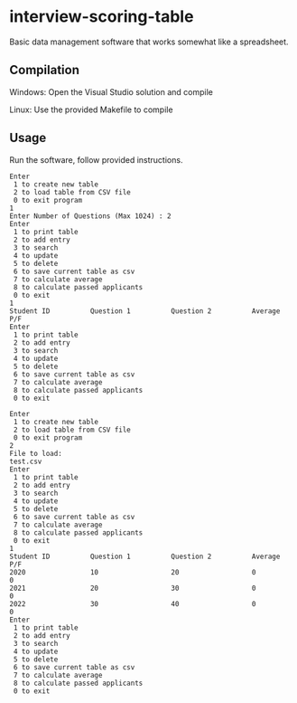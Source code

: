 # interview-scoring-table

Basic data management software that works somewhat like a spreadsheet.

## Compilation

Windows: Open the Visual Studio solution and compile

Linux: Use the provided Makefile to compile

## Usage

Run the software, follow provided instructions.

```
Enter
 1 to create new table
 2 to load table from CSV file
 0 to exit program
1
Enter Number of Questions (Max 1024) : 2
Enter
 1 to print table
 2 to add entry
 3 to search
 4 to update
 5 to delete
 6 to save current table as csv
 7 to calculate average
 8 to calculate passed applicants
 0 to exit
1
Student ID          Question 1          Question 2          Average             P/F
Enter
 1 to print table
 2 to add entry
 3 to search
 4 to update
 5 to delete
 6 to save current table as csv
 7 to calculate average
 8 to calculate passed applicants
 0 to exit
```




```
Enter
 1 to create new table
 2 to load table from CSV file
 0 to exit program
2
File to load:
test.csv
Enter
 1 to print table
 2 to add entry
 3 to search
 4 to update
 5 to delete
 6 to save current table as csv
 7 to calculate average
 8 to calculate passed applicants
 0 to exit
1
Student ID          Question 1          Question 2          Average             P/F
2020                10                  20                  0                   0
2021                20                  30                  0                   0
2022                30                  40                  0                   0
Enter
 1 to print table
 2 to add entry
 3 to search
 4 to update
 5 to delete
 6 to save current table as csv
 7 to calculate average
 8 to calculate passed applicants
 0 to exit
 ```
 
